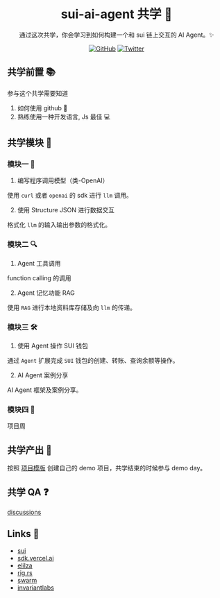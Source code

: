 <div align="center">
  <h1>sui-ai-agent 共学 🤖</h1>

 <p> 通过这次共学，你会学习到如何构建一个和 sui 链上交互的 AI Agent。✨</p>

 <p>
    <a href="https://github.com/CreatorsDAO"><img src="https://badgen.net/badge/icon/github?icon=github&label" alt="GitHub" /></a>
    <a href="https://twitter.com/Labs706"><img src="https://badgen.net/badge/icon/twitter?icon=twitter&label" alt="Twitter" /></a>
  </p>

</div>

## 共学前置 📚

参与这个共学需要知道

1. 如何使用 github 🐙
2. 熟练使用一种开发语言, Js 最佳 💻

## 共学模块 📝

### 模块一 🎯

1. 编写程序调用模型（类-OpenAI）

使用 `curl` 或者 `openai` 的 sdk 进行 `llm` 调用。

2. 使用 Structure JSON 进行数据交互

格式化 `llm` 的输入输出参数的格式化。

### 模块二 🔍

1. Agent 工具调用

function calling 的调用

2. Agent 记忆功能 RAG

使用 `RAG` 进行本地资料库存储及向 `llm` 的传递。

### 模块三 🛠️

1. 使用 Agent 操作 SUI 钱包

通过 `Agent` 扩展完成 `SUI` 钱包的创建、转账、查询余额等操作。

2. AI Agent 案例分享

AI Agent 框架及案例分享。

### 模块四 🚀

项目周

## 共学产出 🎉

按照 [项目模版](https://github.com/orgs/CreatorsDAO/discussions/60) 创建自己的 demo 项目，共学结束的时候参与 demo day。

## 共学 QA ❓

[discussions](https://github.com/orgs/CreatorsDAO/discussions/categories/q-a)

## Links 🔗

- [sui](https://github.com/MystenLabs/sui)
- [sdk.vercel.ai](https://sdk.vercel.ai/docs/ai-sdk-core/tools-and-tool-calling)
- [elilza](https://elizaos.github.io/eliza/)
- [rig.rs](https://docs.rig.rs/)
- [swarm](https://github.com/openai/swarm)
- [invariantlabs](https://explorer.invariantlabs.ai/)
